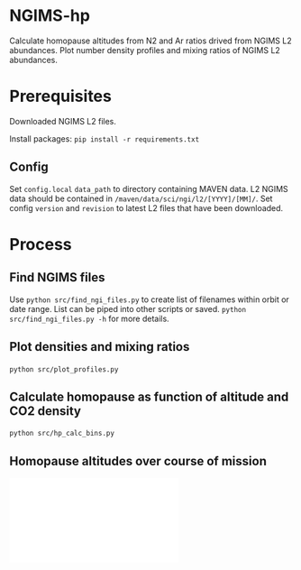# NGIMS-hp
Calculate homopause altitudes from N2 and Ar ratios drived from NGIMS L2
abundances. 
Plot number density profiles and mixing ratios of NGIMS L2 abundances.

# Prerequisites
Downloaded NGIMS L2 files.

Install packages: `pip install -r requirements.txt`


## Config
Set `config.local` `data_path` to directory containing MAVEN data. L2 NGIMS data should be contained in `/maven/data/sci/ngi/l2/[YYYY]/[MM]/`. Set config `version` and `revision` to latest L2 files that have been downloaded.

# Process

## Find NGIMS files
Use `python src/find_ngi_files.py` to create list of filenames within orbit or date range. List can be piped into other scripts or saved. `python src/find_ngi_files.py -h` for more details.

## Plot densities and mixing ratios
`python src/plot_profiles.py`

## Calculate homopause as function of altitude and CO2 density
`python src/hp_calc_bins.py`

## Homopause altitudes over course of mission
![Homopause altitudes (red) and Exobase altitudes (blue).](figs/Fig2.pdf)



